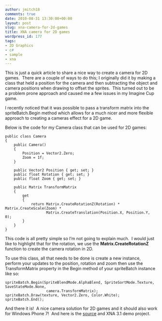 ```yaml
---
author: jmitch18
comments: true
date: 2010-08-31 13:30:00+00:00
layout: post
slug: xna-camera-for-2d-games
title: XNA camera for 2D games
wordpress_id: 177
tags:
- 2D Graphics
- c#
- sample
- xna
---
```


This is just a quick article to share a nice way to create a camera for 2D games.  There are a couple of ways to do this; I originally did it by making a class that held a position for the camera and then subtracting the object and camera positions when drawing to offset the sprites.  This turned out to be a problem prone approach and caused me a few issues in my Imagine Cup game.

<!-- more -->

I recently noticed that it was possible to pass a transform matrix into the spriteBatch.Begin method which allows for a much nicer and more flexible approach to creating a cameras effect for a 2D game.

Below is the code for my Camera class that can be used for 2D games:


    public class Camera
    {
        public Camera()
        {
            Position = Vector2.Zero;
            Zoom = 1f;
        }

        public Vector2 Position { get; set; }
        public float Rotation { get; set; }
        public float Zoom { get; set; }

        public Matrix TransformMatrix
        {
            get
            {
                return Matrix.CreateRotationZ(Rotation) * Matrix.CreateScale(Zoom) *
                       Matrix.CreateTranslation(Position.X, Position.Y, 0);
            }
        }
    }


This code is all pretty simple so I’m not going to explain much.  I would just like to highlight that for the rotation, we use the **Matrix.CreateRotationZ** function to create the camera rotation in 2D.

To use this class, all that needs to be done is create a new instance, perform your updates to the position, rotation and zoom then use the TransformMatrix property in the Begin method of your spriteBatch instance like so:


    spriteBatch.Begin(SpriteBlendMode.AlphaBlend, SpriteSortMode.Texture, SaveStateMode.None,
                       camera.TransformMatrix);
    spriteBatch.Draw(texture, Vector2.Zero, Color.White);
    spriteBatch.End();


And there it is!  A nice camera solution for 2D games and it should also work for Windows Phone 7!  And here is the [source](http://www.jason-mitchell.com/Uploads/MatrixTransformCamera.zip) and XNA 3.1 demo project.
